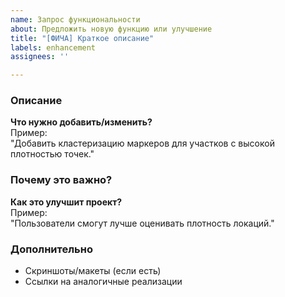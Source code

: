 ```yaml
---
name: Запрос функциональности
about: Предложить новую функцию или улучшение
title: "[ФИЧА] Краткое описание"
labels: enhancement
assignees: ''

---
```


### Описание  
**Что нужно добавить/изменить?**  
Пример:  
"Добавить кластеризацию маркеров для участков с высокой плотностью точек."

### Почему это важно?  
**Как это улучшит проект?**  
Пример:  
"Пользователи смогут лучше оценивать плотность локаций."

### Дополнительно  
- Скриншоты/макеты (если есть)  
- Ссылки на аналогичные реализации  